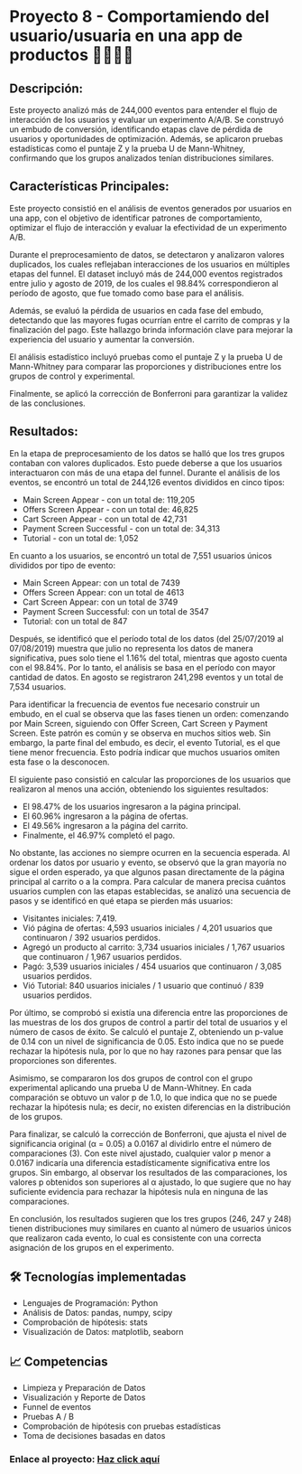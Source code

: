# Proyecto 8 - Comportamiendo del usuario/usuaria en una app de productos 👩🧑🍎🛒

## Descripción: 
Este proyecto analizó más de 244,000 eventos para entender el flujo de interacción de los usuarios y evaluar un experimento A/A/B. Se construyó un embudo de conversión, identificando etapas clave de pérdida de usuarios y oportunidades de optimización. Además, se aplicaron pruebas estadísticas como el puntaje Z y la prueba U de Mann-Whitney, confirmando que los grupos analizados tenían distribuciones similares.


## Características Principales: 

Este proyecto consistió en el análisis de eventos generados por usuarios en una app, con el objetivo de identificar patrones de comportamiento, optimizar el flujo de interacción y evaluar la efectividad de un experimento A/B.

Durante el preprocesamiento de datos, se detectaron y analizaron valores duplicados, los cuales reflejaban interacciones de los usuarios en múltiples etapas del funnel. El dataset incluyó más de 244,000 eventos registrados entre julio y agosto de 2019, de los cuales el 98.84% correspondieron al período de agosto, que fue tomado como base para el análisis.

Además, se evaluó la pérdida de usuarios en cada fase del embudo, detectando que las mayores fugas ocurrían entre el carrito de compras y la finalización del pago. Este hallazgo brinda información clave para mejorar la experiencia del usuario y aumentar la conversión.

El análisis estadístico incluyó pruebas como el puntaje Z y la prueba U de Mann-Whitney para comparar las proporciones y distribuciones entre los grupos de control y experimental. 

Finalmente, se aplicó la corrección de Bonferroni para garantizar la validez de las conclusiones.

## Resultados:
En la etapa de preprocesamiento de los datos se halló que los tres grupos contaban con valores duplicados. Esto puede deberse a que los usuarios interactuaron con más de una etapa del funnel.
Durante el análisis de los eventos, se encontró un total de 244,126 eventos divididos en cinco tipos:

* Main Screen Appear - con un total de: 119,205
* Offers Screen Appear - con un total de: 46,825
* Cart Screen Appear - con un total de 42,731
* Payment Screen Successful - con un total de: 34,313
* Tutorial - con un total de: 1,052

En cuanto a los usuarios, se encontró un total de 7,551 usuarios únicos divididos por tipo de evento:

* Main Screen Appear: con un total de 7439
* Offers Screen Appear: con un total de 4613
* Cart Screen Appear: con un total de 3749
* Payment Screen Successful: con un total de 3547
* Tutorial: con un total de 847

Después, se identificó que el período total de los datos (del 25/07/2019 al 07/08/2019) muestra que julio no representa los datos de manera significativa, pues solo tiene el 1.16% del total, mientras que agosto cuenta con el 98.84%. Por lo tanto, el análisis se basa en el período con mayor cantidad de datos. En agosto se registraron 241,298 eventos y un total de 7,534 usuarios.

Para identificar la frecuencia de eventos fue necesario construir un embudo, en el cual se observa que las fases tienen un orden: comenzando por Main Screen, siguiendo con Offer Screen, Cart Screen y Payment Screen. Este patrón es común y se observa en muchos sitios web. Sin embargo, la parte final del embudo, es decir, el evento Tutorial, es el que tiene menor frecuencia. Esto podría indicar que muchos usuarios omiten esta fase o la desconocen.

El siguiente paso consistió en calcular las proporciones de los usuarios que realizaron al menos una acción, obteniendo los siguientes resultados:

* El 98.47% de los usuarios ingresaron a la página principal.
* El 60.96% ingresaron a la página de ofertas.
* El 49.56% ingresaron a la página del carrito.
* Finalmente, el 46.97% completó el pago.

No obstante, las acciones no siempre ocurren en la secuencia esperada. Al ordenar los datos por usuario y evento, se observó que la gran mayoría no sigue el orden esperado, ya que algunos pasan directamente de la página principal al carrito o a la compra. Para calcular de manera precisa cuántos usuarios cumplen con las etapas establecidas, se analizó una secuencia de pasos y se identificó en qué etapa se pierden más usuarios:

* Visitantes iniciales: 7,419.
* Vió página de ofertas: 4,593 usuarios iniciales / 4,201 usuarios que continuaron / 392 usuarios perdidos.
* Agregó un producto al carrito: 3,734 usuarios iniciales / 1,767 usuarios que continuaron / 1,967 usuarios perdidos.
* Pagó: 3,539 usuarios iniciales / 454 usuarios que continuaron / 3,085 usuarios perdidos.
* Vió Tutorial: 840 usuarios iniciales / 1 usuario que continuó / 839 usuarios perdidos.

Por último, se comprobó si existía una diferencia entre las proporciones de las muestras de los dos grupos de control a partir del total de usuarios y el número de casos de éxito. Se calculó el puntaje Z, obteniendo un p-value de 0.14 con un nivel de significancia de 0.05. Esto indica que no se puede rechazar la hipótesis nula, por lo que no hay razones para pensar que las proporciones son diferentes.

Asimismo, se compararon los dos grupos de control con el grupo experimental aplicando una prueba U de Mann-Whitney. En cada comparación se obtuvo un valor p de 1.0, lo que indica que no se puede rechazar la hipótesis nula; es decir, no existen diferencias en la distribución de los grupos.

Para finalizar, se calculó la corrección de Bonferroni, que ajusta el nivel de significancia original (α = 0.05) a 0.0167 al dividirlo entre el número de comparaciones (3). Con este nivel ajustado, cualquier valor p menor a 0.0167 indicaría una diferencia estadísticamente significativa entre los grupos. Sin embargo, al observar los resultados de las comparaciones, los valores p obtenidos son superiores al α ajustado, lo que sugiere que no hay suficiente evidencia para rechazar la hipótesis nula en ninguna de las comparaciones.

En conclusión, los resultados sugieren que los tres grupos (246, 247 y 248) tienen distribuciones muy similares en cuanto al número de usuarios únicos que realizaron cada evento, lo cual es consistente con una correcta asignación de los grupos en el experimento.

## 🛠️ Tecnologías implementadas
* Lenguajes de Programación: Python
* Análisis de Datos: pandas, numpy, scipy
* Comprobación de hipótesis: stats
* Visualización de Datos: matplotlib, seaborn

## 📈 Competencias
* Limpieza y Preparación de Datos
* Visualización y Reporte de Datos
* Funnel de eventos
* Pruebas A / B
* Comprobación de hipótesis con pruebas estadísticas
* Toma de decisiones basadas en datos

### Enlace al proyecto: [Haz click aquí](https://github.com/Hectorcidps/Portfolio_DA/blob/master/Proyecto%208%20-%20Comportamiento%20del%20usuario%20en%20una%20app%20de%20productos/comportamiento%20del%20usuario.ipynb)
